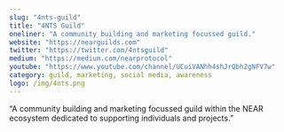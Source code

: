 ```yaml
---
slug: "4nts-guild"
title: "4NTS Guild"
oneliner: "A community building and marketing focussed guild."
website: "https://nearguilds.com"
twitter: "https://twitter.com/4ntsguild"
medium: "https://medium.com/nearprotocol"
youtube: "https://www.youtube.com/channel/UCuiVANhh4shJrQbh2gNFV7w"
category: guild, marketing, social media, awareness
logo: /img/4nts.png
---
```


“A community building and marketing focussed guild within the NEAR ecosystem dedicated to supporting individuals and projects.”

